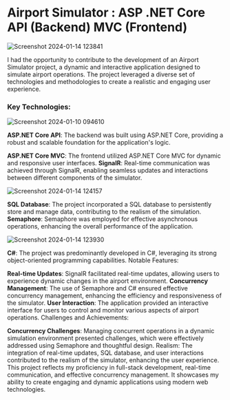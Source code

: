 # Airport Simulator : ASP .NET Core API (Backend) MVC (Frontend)
![Screenshot 2024-01-14 123841](https://github.com/brachaer/AirportSimulatorASP/assets/145331020/2d0e6433-0486-4473-9514-993d07f50f91)

I had the opportunity to contribute to the development of an Airport Simulator project, a dynamic and interactive application designed to simulate airport operations. The project leveraged a diverse set of technologies and methodologies to create a realistic and engaging user experience.
### Key Technologies:

![Screenshot 2024-01-10 094610](https://github.com/brachaer/AirportSimulatorASP/assets/145331020/23ae8180-e0e4-4113-be8b-fcad624fc799)

**ASP.NET Core API**: The backend was built using ASP.NET Core, providing a robust and scalable foundation for the application's logic.

**ASP.NET Core MVC**: The frontend utilized ASP.NET Core MVC for dynamic and responsive user interfaces.
**SignalR**: Real-time communication was achieved through SignalR, enabling seamless updates and interactions between different components of the simulator.

![Screenshot 2024-01-14 124157](https://github.com/brachaer/AirportSimulatorASP/assets/145331020/2b8dbfb3-5561-4fba-b909-7779f1671060)

**SQL Database**: The project incorporated a SQL database to persistently store and manage data, contributing to the realism of the simulation.
**Semaphore**: Semaphore was employed for effective asynchronous operations, enhancing the overall performance of the application.

![Screenshot 2024-01-14 123930](https://github.com/brachaer/AirportSimulatorASP/assets/145331020/31546b89-8c2f-45b9-8f00-8a37b13de88d)

**C#**: The project was predominantly developed in C#, leveraging its strong object-oriented programming capabilities.
Notable Features:

**Real-time Updates**: SignalR facilitated real-time updates, allowing users to experience dynamic changes in the airport environment.
**Concurrency Management**: The use of Semaphore and C# ensured effective concurrency management, enhancing the efficiency and responsiveness of the simulator.
**User Interaction**: The application provided an interactive interface for users to control and monitor various aspects of airport operations.
Challenges and Achievements:

**Concurrency Challenges**: Managing concurrent operations in a dynamic simulation environment presented challenges, which were effectively addressed using Semaphore and thoughtful design.
Realism: The integration of real-time updates, SQL database, and user interactions contributed to the realism of the simulator, enhancing the user experience.
This project reflects my proficiency in full-stack development, real-time communication, and effective concurrency management. It showcases my ability to create engaging and dynamic applications using modern web technologies.
